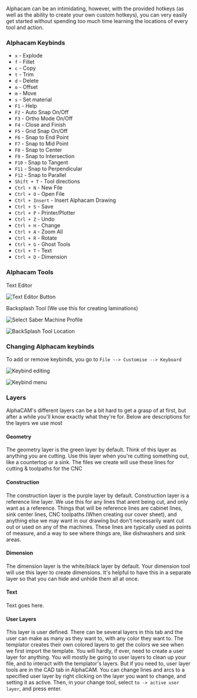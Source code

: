 Alphacam can be an intimidating, however, with the provided hotkeys (as well as the ability to create your own custom hotkeys), you can very easily get started without spending *too* much time learning the locations of every tool and action.

### Alphacam Keybinds

 * `x` - Explode
 * `f` - Fillet
 * `c` - Copy
 * `t` - Trim
 * `d` - Delete
 * `o` - Offset
 * `m` - Move
 * `s` - Set material
 * `F1` - Help
 * `F2` - Auto Snap On/Off
 * `F3` - Ortho Mode On/Off
 * `F4` - Close and Finish
 * `F5` - Grid Snap On/Off
 * `F6` - Snap to End Point
 * `F7` - Snap to Mid Point
 * `F8` - Snap to Center
 * `F9` - Snap to Intersection
 * `F10` - Snap to Tangent
 * `F11` - Snap to Perpendicular
 * `F12` - Snap to Parallel
 * `Shift + T` - Tool directions
 * `Ctrl + N` - New File
 * `Ctrl + O` - Open File
 * `Ctrl + Insert` - Insert Alphacam Drawing
 * `Ctrl + S` - Save
 * `Ctrl + P` - Printer/Plotter
 * `Ctrl + Z` - Undo
 * `Ctrl + H` - Change
 * `Ctrl + A` - Zoom All
 * `Ctrl + R` - Rotate
 * `Ctrl + G` - Ghost Tools
 * `Ctrl + T` - Text
 * `Ctrl + D` - Dimension

### Alphacam Tools

Text Editor

![Text Editor Button](http://tanner.havana.software/XOiRz0)

Backsplash Tool (We use this for creating laminations)

![Select Saber Machine Profile](http://tanner.havana.software/H6aE5a)

![BackSplash Tool Location](http://tanner.havana.software/WWfSEI)

### Changing Alphacam keybinds

To add or remove keybinds, you go to `File --> Customise --> Keyboard`

![Keybind editing](http://tanner.havana.software/mgfobt)

![Keybind menu](http://tanner.havana.software/mIA0JL)

### Layers

AlphaCAM's different layers can be a bit hard to get a grasp of at first, but after a while you'll know exactly what they're for. Below are descriptions for the layers we use most

#### Geometry
The geometry layer is the green layer by default. Think of this layer as anything you are cutting. Use this layer when you're cutting something out, like a countertop or a sink. The files we create will use these lines for cutting & toolpaths for the CNC

#### Construction
The construction layer is the purple layer by default. Construction layer is a reference line layer. We use this for any lines that arent being cut, and only want as a reference. Things that will be reference lines are cabinet lines, sink center lines, CNC toolpaths (When creating our cover sheet), and anything else we may want in our drawing but don't necessarily want cut out or used on any of the machines. These lines are typically used as points of measure, and a way to see where things are, like dishwashers and sink areas.

#### Dimension
The dimension layer is the white/black layer by default. Your dimension tool will use this layer to create dimensions. It's helpful to have this in a separate layer so that you can hide and unhide them all at once.

#### Text
Text goes here.

#### User Layers
This layer is user defined. There can be several layers in this tab and the user can make as many as they want to, with any color they want to. The templator creates their own colored layers to get the colors we see when we first import the template. You will hardly, if ever, need to create a user layer for anything. You will mostly be going to user layers to clean up your file, and to interact with the templator's layers. But if you need to, user layer tools are in the CAD tab in AlphaCAM. You can change lines and arcs to a specified user layer by right clicking on the layer you want to change, and setting it as active. Then, in your change tool, select `to -> active user layer`, and press enter.